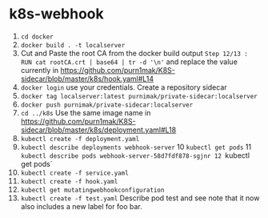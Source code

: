 # k8s-webhook

1. `cd docker`
2. `docker build . -t localserver`
3. Cut and Paste the root CA from the docker build output `Step 12/13 : RUN cat rootCA.crt | base64 | tr -d '\n'` and replace the value currently in https://github.com/purn1mak/K8S-sidecar/blob/master/k8s/hook.yaml#L14
4. `docker login` use your credentials. Create a repository sidecar
5. `docker tag localserver:latest purnimak/private-sidecar:localserver`
6. `docker push purnimak/private-sidecar:localserver`
7. `cd ../k8s` Use the same image name in https://github.com/purn1mak/K8S-sidecar/blob/master/k8s/deployment.yaml#L18
8. `kubectl create -f deployment.yaml`
9. `kubectl describe deployments webhook-server`
10 `kubectl get pods`
11 `kubectl describe pods webhook-server-58d7fdf878-sgjnr
12 `kubectl get pods`
13. `kubectl create -f service.yaml`
14. `kubectl create -f hook.yaml`
15. `kubectl get mutatingwebhookconfiguration`
15. `kubectl create -f test.yaml`
Describe pod test and see note that it now also includes a new label for foo bar.
